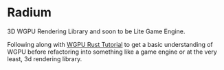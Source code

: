 # Radium

3D WGPU Rendering Library and soon to be Lite Game Engine.

Following along with [WGPU Rust Tutorial](https://sotrh.github.io/learn-wgpu/) to get a basic understanding of WGPU before refactoring into 
something like a game engine or at the very least, 3d rendering library.


